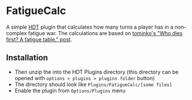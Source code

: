 # FatigueCalc

A simple [HDT](http://hsdecktracker.net) plugin that calculates how many turns a player has in a non-complex fatigue war.
The calculations are based on [tominko's "Who dies first? A fatigue table." post](https://www.reddit.com/r/CompetitiveHS/comments/3xkm3k/who_dies_first_a_fatigue_table/).

## Installation
- Then unzip the into the HDT Plugins directory (this directory can be opened with `options > plugins > plugins folder` button)
- The directory should look like `Plugins/FatigueCalc/[some files]`
- Enable the plugin from `Options/Plugins` menu

